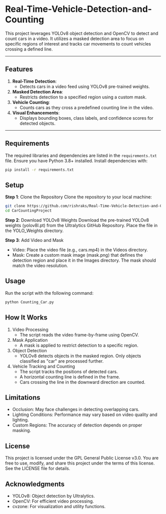 # Real-Time-Vehicle-Detection-and-Counting

This project leverages YOLOv8 object detection and OpenCV to detect and count cars in a video. It utilizes a masked detection area to focus on specific regions of interest and tracks car movements to count vehicles crossing a defined line.

---

## Features

1. **Real-Time Detection**:
   - Detects cars in a video feed using YOLOv8 pre-trained weights.
2. **Masked Detection Area**:
   - Restricts detection to a specified region using a custom mask.
3. **Vehicle Counting**:
   - Counts cars as they cross a predefined counting line in the video.
4. **Visual Enhancements**:
   - Displays bounding boxes, class labels, and confidence scores for detected objects.

---

## Requirements

The required libraries and dependencies are listed in the `requirements.txt` file. Ensure you have Python 3.8+ installed. Install dependencies with:

```bash
pip install -r requirements.txt
```

## Setup

**Step 1**: Clone the Repository
Clone the repository to your local machine:

```bash
git clone https://github.com/rishraks/Real-Time-Vehicle-Detection-and-Counting.git
cd CarCountingProject
```

**Step 2**: Download YOLOv8 Weights
Download the pre-trained YOLOv8 weights (yolov8l.pt) from the Ultralytics GitHub Repository.
Place the file in the YOLO_Weights directory.

**Step 3**: Add Video and Mask

- Video:
  Place the video file (e.g., cars.mp4) in the Videos directory.
- Mask:
  Create a custom mask image (mask.png) that defines the detection region and place it in the Images directory. The mask should match the video resolution.

## Usage

Run the script with the following command:

```bash
python Counting_Car.py
```

## How It Works

1. Video Processing
   - The script reads the video frame-by-frame using OpenCV.
2. Mask Application
   - A mask is applied to restrict detection to a specific region.
3. Object Detection
   - YOLOv8 detects objects in the masked region. Only objects classified as "car" are processed further.
4. Vehicle Tracking and Counting
   - The script tracks the positions of detected cars.
   - A horizontal counting line is defined in the frame.
   - Cars crossing the line in the downward direction are counted.

## Limitations

- Occlusion: May face challenges in detecting overlapping cars.
- Lighting Conditions: Performance may vary based on video quality and lighting.
- Custom Regions: The accuracy of detection depends on proper masking.

## License

This project is licensed under the GPL General Public License v3.0. You are free to use, modify, and share this project under the terms of this license. See the LICENSE file for details.

## Acknowledgments
- YOLOv8: Object detection by Ultralytics.
- OpenCV: For efficient video processing.
- cvzone: For visualization and utility functions.
